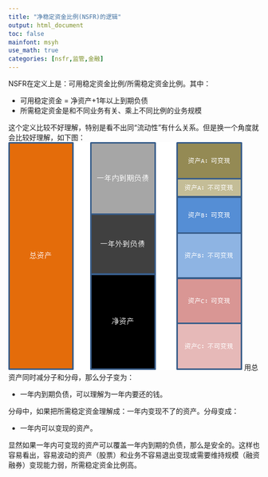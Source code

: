 ```yaml
---
title: "净稳定资金比例(NSFR)的逻辑"
output: html_document
toc: false
mainfont: msyh
use_math: true
categories: [nsfr,监管,金融]
---
```

<meta http-equiv='Content-Type' content='text/html; charset=utf-8' />


NSFR在定义上是：可用稳定资金比例/所需稳定资金比例。其中：
* 可用稳定资金 = 净资产+1年以上到期负债
* 所需稳定资金是和不同业务有关、乘上不同比例的业务规模

这个定义比较不好理解，特别是看不出同“流动性”有什么关系。但是换一个角度就会比较好理解，如下图：
![](./img/1658473300.png)
用总资产同时减分子和分母，那么分子变为：
* 一年内到期负债，可以理解为一年内要还的钱。

分母中，如果把所需稳定资金理解成：一年内变现不了的资产。分母变成：
* 一年内可以变现的资产。

显然如果一年内可变现的资产可以覆盖一年内到期的负债，那么是安全的。这样也容易看出，容易波动的资产（股票）和业务不容易退出变现或需要维持规模（融资融券）变现能力弱，所需稳定资金比例高。
